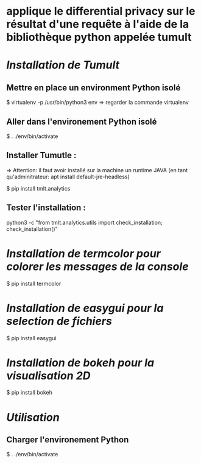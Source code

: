 
# applique le differential privacy sur le résultat d'une requête à l'aide de la bibliothèque python appelée tumult

# *Installation de Tumult*

## Mettre en place un environment Python isolé

$ virtualenv -p /usr/bin/python3 env
=> regarder la commande virtualenv

## Aller dans l'environement Python isolé
$ . ./env/bin/activate

## Installer Tumutle :
 => Attention: il faut avoir installé sur la machine un runtime JAVA
  (en tant qu'adminitrateur: apt install default-jre-headless)
  
$ pip install tmlt.analytics

## Tester l'installation :
python3 -c "from tmlt.analytics.utils import check_installation; check_installation()"

# *Installation de termcolor pour colorer les messages de la console*

$ pip install termcolor

# *Installation de easygui pour la selection de fichiers*

$ pip install easygui

# *Installation de bokeh pour la visualisation 2D*

$ pip install bokeh

# *Utilisation*

## Charger l'environement Python
$ . ./env/bin/activate

